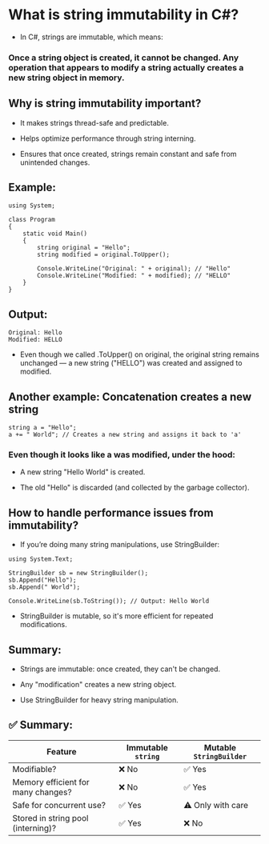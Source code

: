 # What is string immutability in C#?

- In C#, strings are immutable, which means:

### Once a string object is created, it cannot be changed. Any operation that appears to modify a string actually creates a new string object in memory.

## Why is string immutability important?

- It makes strings thread-safe and predictable.

- Helps optimize performance through string interning.

- Ensures that once created, strings remain constant and safe from unintended changes.

## Example:

```
using System;

class Program
{
    static void Main()
    {
        string original = "Hello";
        string modified = original.ToUpper();

        Console.WriteLine("Original: " + original); // "Hello"
        Console.WriteLine("Modified: " + modified); // "HELLO"
    }
}
```

## Output:

```
Original: Hello
Modified: HELLO
```

- Even though we called .ToUpper() on original, the original string remains unchanged — a new string ("HELLO") was created and assigned to modified.

## Another example: Concatenation creates a new string

```
string a = "Hello";
a += " World"; // Creates a new string and assigns it back to 'a'
```

### Even though it looks like a was modified, under the hood:

- A new string "Hello World" is created.

- The old "Hello" is discarded (and collected by the garbage collector).

## How to handle performance issues from immutability?

- If you’re doing many string manipulations, use StringBuilder:

```
using System.Text;

StringBuilder sb = new StringBuilder();
sb.Append("Hello");
sb.Append(" World");

Console.WriteLine(sb.ToString()); // Output: Hello World
```

- StringBuilder is mutable, so it's more efficient for repeated modifications.

## Summary:

- Strings are immutable: once created, they can't be changed.

- Any "modification" creates a new string object.

- Use StringBuilder for heavy string manipulation.

## ✅ Summary:

| Feature                            | Immutable `string` | Mutable `StringBuilder` |
| ---------------------------------- | ------------------ | ----------------------- |
| Modifiable?                        | ❌ No              | ✅ Yes                  |
| Memory efficient for many changes? | ❌ No              | ✅ Yes                  |
| Safe for concurrent use?           | ✅ Yes             | ⚠️ Only with care       |
| Stored in string pool (interning)? | ✅ Yes             | ❌ No                   |
